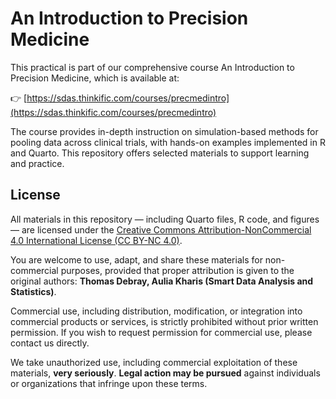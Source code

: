 # An Introduction to Precision Medicine

This practical is part of our comprehensive course An Introduction to Precision Medicine, which is available at:

👉 [https://sdas.thinkific.com/courses/precmedintro](https://sdas.thinkific.com/courses/precmedintro)

The course provides in-depth instruction on simulation-based methods for pooling data across clinical trials, with hands-on examples implemented in R and Quarto. This repository offers selected materials to support learning and practice.

## License

All materials in this repository — including Quarto files, R code, and figures — are licensed under the 
[Creative Commons Attribution-NonCommercial 4.0 International License (CC BY-NC 4.0)](https://creativecommons.org/licenses/by-nc/4.0/).

You are welcome to use, adapt, and share these materials for non-commercial purposes, provided that proper attribution is given to the original authors: **Thomas Debray, Aulia Kharis (Smart Data Analysis and Statistics)**.

Commercial use, including distribution, modification, or integration into commercial products or services, is strictly prohibited without prior written permission. If you wish to request permission for commercial use, please contact us directly.

We take unauthorized use, including commercial exploitation of these materials, **very seriously**. **Legal action may be pursued** against individuals or organizations that infringe upon these terms.

